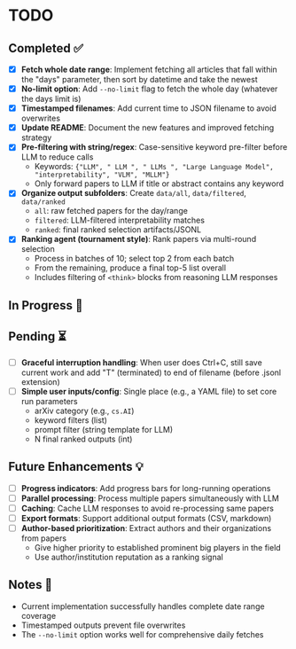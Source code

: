 # TODO

## Completed ✅

- [x] **Fetch whole date range**: Implement fetching all articles that fall within the "days" parameter, then sort by datetime and take the newest
- [x] **No-limit option**: Add `--no-limit` flag to fetch the whole day (whatever the days limit is) 
- [x] **Timestamped filenames**: Add current time to JSON filename to avoid overwrites
- [x] **Update README**: Document the new features and improved fetching strategy
- [x] **Pre-filtering with string/regex**: Case-sensitive keyword pre-filter before LLM to reduce calls
  - Keywords: `{"LLM", " LLM ", " LLMs ", "Large Language Model", "interpretability", "VLM", "MLLM"}`
  - Only forward papers to LLM if title or abstract contains any keyword
- [x] **Organize output subfolders**: Create `data/all`, `data/filtered`, `data/ranked`
  - `all`: raw fetched papers for the day/range
  - `filtered`: LLM-filtered interpretability matches
  - `ranked`: final ranked selection artifacts/JSONL
- [x] **Ranking agent (tournament style)**: Rank papers via multi-round selection
  - Process in batches of 10; select top 2 from each batch
  - From the remaining, produce a final top-5 list overall
  - Includes filtering of `<think>` blocks from reasoning LLM responses

## In Progress 🚧

## Pending ⏳

- [ ] **Graceful interruption handling**: When user does Ctrl+C, still save current work and add "T" (terminated) to end of filename (before .jsonl extension)
- [ ] **Simple user inputs/config**: Single place (e.g., a YAML file) to set core run parameters
  - arXiv category (e.g., `cs.AI`)
  - keyword filters (list)
  - prompt filter (string template for LLM)
  - N final ranked outputs (int)

## Future Enhancements 💡

- [ ] **Progress indicators**: Add progress bars for long-running operations
- [ ] **Parallel processing**: Process multiple papers simultaneously with LLM
- [ ] **Caching**: Cache LLM responses to avoid re-processing same papers
- [ ] **Export formats**: Support additional output formats (CSV, markdown)
- [ ] **Author-based prioritization**: Extract authors and their organizations from papers
  - Give higher priority to established prominent big players in the field
  - Use author/institution reputation as a ranking signal

## Notes 📝

- Current implementation successfully handles complete date range coverage
- Timestamped outputs prevent file overwrites
- The `--no-limit` option works well for comprehensive daily fetches
